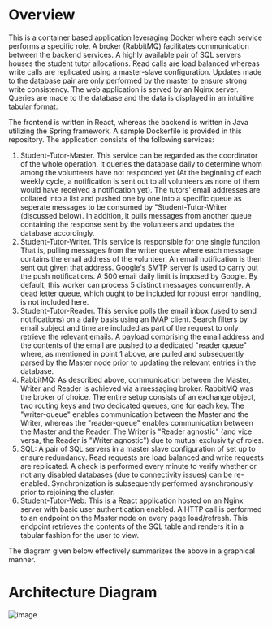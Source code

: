 # Overview

This is a container based application leveraging Docker where each service performs a specific role. A broker (RabbitMQ) facilitates communication between the backend services. A highly available pair of SQL servers houses the student tutor allocations. Read calls are load balanced whereas write calls are replicated using a master-slave configuration. Updates made to the database pair are only performed by the master to ensure strong write consistency. The web application is served by an Nginx server. Queries are made to the database and the data is displayed in an intuitive tabular format.

The frontend is written in React, whereas the backend is written in Java utilizing the Spring framework. A sample Dockerfile is provided in this repository. The application consists of the following services:

1) Student-Tutor-Master. This service can be regarded as the coordinator of the whole operation. It queries the database daily to determine whom among the volunteers have not responded yet (At the beginning of each weekly cycle, a notification is sent out to all volunteers as none of them would have received a notification yet). The tutors' email addresses are collated into a list and pushed one by one into a specific queue as seperate messages to be consumed by "Student-Tutor-Writer (discussed below). In addition, it pulls messages from another queue containing the response sent by the volunteers and updates the database accordingly.
2) Student-Tutor-Writer. This service is responsible for one single function. That is, pulling messages from the writer queue where each message contains the email address of the volunteer. An email notification is then sent out given that address. Google's SMTP server is used to carry out the push notifications. A 500 email daily limit is imposed by Google. By default, this worker can process 5 distinct messages concurrently. A dead letter queue, which ought to be included for robust error handling, is not included here.
3) Student-Tutor-Reader. This service polls the email inbox (used to send notifications) on a daily basis using an IMAP client. Search filters by email subject and time are included as part of the request to only retrieve the relevant emails. A payload comprising the email address and the contents of the email are pushed to a dedicated "reader queue" where, as mentioned in point 1 above, are pulled and subsequently parsed by the Master node prior to updating the relevant entries in the database.
4) RabbitMQ: As described above, communication between the Master, Writer and Reader is achieved via a messaging broker. RabbitMQ was the broker of choice. The entire setup consists of an exchange object, two routing keys and two dedicated queues, one for each key. The "writer-queue" enables communication between the Master and the Writer, whereas the "reader-queue" enables communication between the Master and the Reader. The Writer is "Reader agnostic" (and vice versa, the Reader is "Writer agnostic") due to mutual exclusivity of roles.
5) SQL: A pair of SQL servers in a master slave configuration of set up to ensure redundancy. Read requests are load balanced and write requests are replicated. A check is performed every minute to verify whether or not any disabled databases (due to connectivity issues) can be re-enabled. Synchronization is subsequently performed aysnchronously prior to rejoining the cluster.
6) Student-Tutor-Web: This is a React application hosted on an Nginx server with basic user authentication enabled. A HTTP call is performed to an endpoint on the Master node on every page load/refresh. This endpoint retrieves the contents of the SQL table and renders it in a tabular fashion for the user to view.

The diagram given below effectively summarizes the above in a graphical manner.

# Architecture Diagram

![image](https://user-images.githubusercontent.com/21075687/118350914-60e3ce80-b59c-11eb-8528-b120282fbed7.png)
